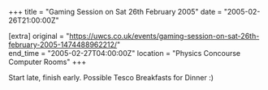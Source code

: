 +++
title = "Gaming Session on Sat 26th February 2005"
date = "2005-02-26T21:00:00Z"

[extra]
original = "https://uwcs.co.uk/events/gaming-session-on-sat-26th-february-2005-1474488962212/"    
end_time = "2005-02-27T04:00:00Z"
location = "Physics Concourse Computer Rooms"
+++

Start late, finish early.  Possible Tesco Breakfasts for Dinner :)

